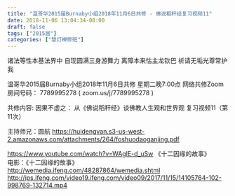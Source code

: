 ```yaml
---
title: "温哥华2015届Burnaby小组2018年11月6日共修 - 佛说稻秆经复习视频11"
date: 2018-11-06 13:04:34-08:00
draft: false
tags: ["2015届"]
categories: ["慧灯禅修班"]
---
```

诸法等性本基法界中 自现圆满三身游舞力
离障本来怙主龙钦巴 祈请无垢光尊常护我

温哥华2015届Burnaby小组2018年11月6日共修
星期二晚7:00点
网络共修Zoom房间号码： 7789995278 ( zoom.us/j/7789995278 )

共修内容:
因果不虚之：
从《佛说稻秆经》谈佛教人生观和世界观 复习视频11（第11次）

主持师兄：圆航
  https://huidengvan.s3-us-west-2.amazonaws.com/attachments/264/foshuodaoganjing.pdf


https://www.youtube.com/watch?v=WAglE-d_uSw
《十二因缘的故事》  
电影：《十二因缘的故事》  
http://wemedia.ifeng.com/48287864/wemedia.shtml  
http://ips.ifeng.com/video19.ifeng.com/video09/2017/11/15/14105764-102-998769-132714.mp4
